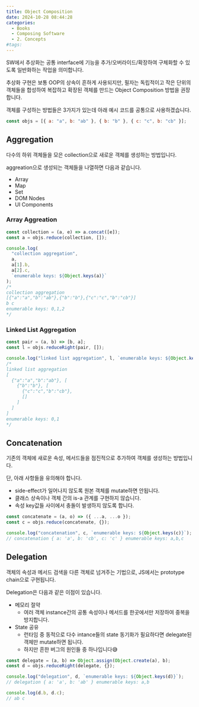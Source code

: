 ```yaml
---
title: Object Composition
date: 2024-10-28 08:44:28
categories:
  - Books
  - Composing Software
  - 2. Concepts
#tags:
---
```

SW에서 추상화는 공통 interface에 기능을 추가/오버라이드/확장하여 구체화할 수 있도록 일반화하는 작업을 의미합니다.

추상화 구현은 보통 OOP의 상속이 흔하게 사용되지만, 필자는 독립적이고 작은 단위의 객체들을 합성하여 복잡하고 확장된 객체를 만드는 Object Composition 방법을 권장합니다.

객체를 구성하는 방법들은 3가지가 있는데 아래 예시 코드를 공통으로 사용하겠습니다.

```js
const objs = [{ a: "a", b: "ab" }, { b: "b" }, { c: "c", b: "cb" }];
```

## Aggregation

다수의 하위 객체들을 모은 collection으로 새로운 객체를 생성하는 방법입니다.

aggreation으로 생성되는 객체들을 나열하면 다음과 같습니다.

- Array
- Map
- Set
- DOM Nodes
- UI Components

### Array Aggreation

```js
const collection = (a, e) => a.concat([e]);
const a = objs.reduce(collection, []);

console.log(
  "collection aggregation",
  a,
  a[1].b,
  a[2].c,
  `enumerable keys: ${Object.keys(a)}`
);
/*
collection aggregation
[{"a":"a","b":"ab"},{"b":"b"},{"c":"c","b":"cb"}]
b c
enumerable keys: 0,1,2
*/
```

### Linked List Aggregation

```js
const pair = (a, b) => [b, a];
const l = objs.reduceRight(pair, []);

console.log("linked list aggregation", l, `enumerable keys: ${Object.keys(l)}`);
/*
linked list aggregation
[
  {"a":"a","b":"ab"}, [
    {"b":"b"}, [
      {"c":"c","b":"cb"},
      []
    ]
  ]
]
enumerable keys: 0,1
*/
```

## Concatenation

기존의 객체에 새로운 속성, 메서드들을 점진적으로 추가하여 객체를 생성하는 방법입니다.

단, 아래 사항들을 유의해야 합니다.

- side-effect가 일어나지 않도록 원본 객체를 mutate하면 안됩니다.
- 클래스 상속이나 객체 간의 is-a 관계를 구현하지 않습니다.
- 속성 key값들 사이에서 충돌이 발생하지 않도록 합니다.

```js
const concatenate = (a, o) => ({ ...a, ...o });
const c = objs.reduce(concatenate, {});

console.log("concatenation", c, `enumerable keys: ${Object.keys(c)}`);
// concatenation { a: 'a', b: 'cb', c: 'c' } enumerable keys: a,b,c
```

## Delegation

객체의 속성과 메서드 검색을 다른 객체로 넘겨주는 기법으로, JS에서는 prototype chain으로 구현됩니다.

Delegation은 다음과 같은 이점이 있습니다.

- 메모리 절약
    - 여러 객체 instance간의 공통 속성이나 메서드를 한곳에서만 저장하여 중복을 방지합니다.
- State 공유
    - 런타임 중 동적으로 다수 intance들의 state 동기화가 필요하다면 delegate된 객체만 mutate하면 됩니다.
    - 하지만 흔한 버그의 원인들 중 하나입니다😅

```js
const delegate = (a, b) => Object.assign(Object.create(a), b);
const d = objs.reduceRight(delegate, {});

console.log("delegation", d, `enumerable keys: ${Object.keys(d)}`);
// delegation { a: 'a', b: 'ab' } enumerable keys: a,b

console.log(d.b, d.c);
// ab c
```
